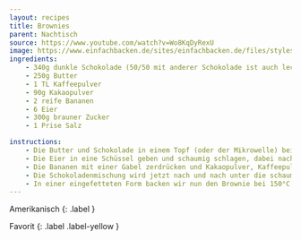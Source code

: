 ```yaml
---
layout: recipes
title: Brownies
parent: Nachtisch
source: https://www.youtube.com/watch?v=Wo8KqDyRexU
image: https://www.einfachbacken.de/sites/einfachbacken.de/files/styles/facebook/public/2018-07/brownies-1_zuschnitt_bearb-png-converted.jpg?h=7cece4cc&itok=csyujo4o
ingredients:
    - 340g dunkle Schokolade (50/50 mit anderer Schokolade ist auch lecker)
    - 250g Butter
    - 1 TL Kaffeepulver
    - 90g Kakaopulver
    - 2 reife Bananen
    - 6 Eier
    - 300g brauner Zucker
    - 1 Prise Salz

instructions:
    - Die Butter und Schokolade in einem Topf (oder der Mikrowelle) bei geringer Hitze schmelzen. Darauf achten, dass nichts anbrennt, also regelmäßig umrühren. Parallel mit den nächsten Schritten fortfahren. 
    - Die Eier in eine Schüssel geben und schaumig schlagen, dabei nach und nach den Zucker hinzugeben.
    - Die Bananen mit einer Gabel zerdrücken und Kakaopulver, Kaffeepulver und die geschmolzene Schokolade dazu geben.
    - Die Schokoladenmischung wird jetzt nach und nach unter die schaumig geschlagenen Eier gehoben. 
    - In einer eingefetteten Form backen wir nun den Brownie bei 150°C für ca. 40-50 Minuten. Lasst die Brownies für 20-30 Minuten auskühlen und serviert sie mit Puderzucker, Meersalzflocken oder frischen Beeren.
---
```

Amerikanisch
{: .label }

Favorit
{: .label .label-yellow }
